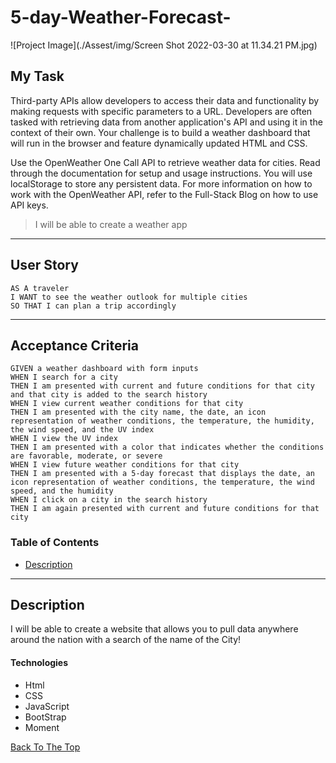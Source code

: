 # 5-day-Weather-Forecast-
![Project Image](./Assest/img/Screen Shot 2022-03-30 at 11.34.21 PM.jpg)

## My Task

Third-party APIs allow developers to access their data and functionality by making requests with specific parameters to a URL. Developers are often tasked with retrieving data from another application's API and using it in the context of their own. Your challenge is to build a weather dashboard that will run in the browser and feature dynamically updated HTML and CSS.

Use the OpenWeather One Call API to retrieve weather data for cities. Read through the documentation for setup and usage instructions. You will use localStorage to store any persistent data. For more information on how to work with the OpenWeather API, refer to the Full-Stack Blog on how to use API keys.

> I will be able to create a weather app

--- 

## User Story

```
AS A traveler
I WANT to see the weather outlook for multiple cities
SO THAT I can plan a trip accordingly
```

---
## Acceptance Criteria

```
GIVEN a weather dashboard with form inputs
WHEN I search for a city
THEN I am presented with current and future conditions for that city and that city is added to the search history
WHEN I view current weather conditions for that city
THEN I am presented with the city name, the date, an icon representation of weather conditions, the temperature, the humidity, the wind speed, and the UV index
WHEN I view the UV index
THEN I am presented with a color that indicates whether the conditions are favorable, moderate, or severe
WHEN I view future weather conditions for that city
THEN I am presented with a 5-day forecast that displays the date, an icon representation of weather conditions, the temperature, the wind speed, and the humidity
WHEN I click on a city in the search history
THEN I am again presented with current and future conditions for that city
```

### Table of Contents

- [Description](#description)

---

## Description

I will be able to create a website that allows you to pull data anywhere around the nation with a search of the name of the City!

#### Technologies

- Html
- CSS
- JavaScript
- BootStrap
- Moment

[Back To The Top](#read-me-template)
